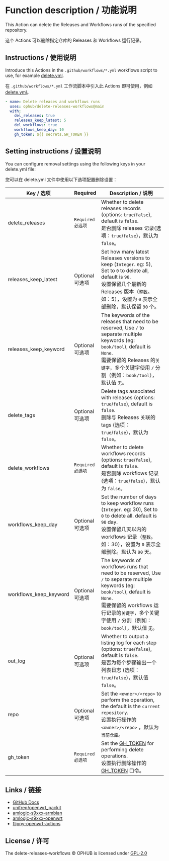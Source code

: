 # Function description / 功能说明

This Action can delete the Releases and Workflows runs of the specified repository.

这个 Actions 可以删除指定仓库的 Releases 和 Workflows 运行记录。

## Instructions / 使用说明

Introduce this Actions in the `.github/workflows/*.yml` workflows script to use, for example [delete.yml](https://github.com/ophub/amlogic-s9xxx-armbian/blob/main/.github/workflows/delete-older-releases-workflows.yml).

在 `.github/workflows/*.yml` 工作流脚本中引入此 Actions 即可使用，例如 [delete.yml](https://github.com/ophub/amlogic-s9xxx-armbian/blob/main/.github/workflows/delete-older-releases-workflows.yml)。

```yaml
- name: Delete releases and workflows runs
  uses: ophub/delete-releases-workflows@main
  with:
    del_releases: true
    releases_keep_latest: 5
    del_workflows: true
    workflows_keep_day: 10
    gh_token: ${{ secrets.GH_TOKEN }}
```

## Setting instructions / 设置说明

You can configure removal settings using the following keys in your delete.yml file:

您可以在 delete.yml 文件中使用以下选项配置删除设置：

| Key / 选项               | Required   | Description / 说明                       |
| ----------------------- | ---------- | ---------------------------------------- |
| delete_releases         | `Required`<br />`必选项` | Whether to delete releases records (options: `true`/`false`), default is `false`. <br />是否删除 releases 记录(选项：`true`/`false`)，默认为 `false`。 |
| releases_keep_latest    | Optional<br />可选项 | Set how many latest Releases versions to keep (`Integer`. eg: 5), Set to `0` to delete all, default is `90`. <br />设置保留几个最新的 Releases 版本（`整数`。如：5），设置为 `0` 表示全部删除，默认保留 `90` 个。 |
| releases_keep_keyword   | Optional<br />可选项   | The keywords of the releases that need to be reserved, Use `/` to separate multiple keywords (eg: `book/tool`), default is `None`. <br />需要保留的 Releases 的`关键字`，多个关键字使用 `/` 分割（例如：`book/tool`），默认值 `无`。 |
| delete_tags             | Optional<br />可选项   | Delete tags associated with releases (options: `true`/`false`), default is `false`. <br />删除与 Releases 关联的 tags (选项：`true`/`false`)，默认为 `false。` |
| delete_workflows        | `Required`<br />`必选项` | Whether to delete workflows records (options: `true`/`false`), default is `false`. <br />是否删除 workflows 记录(选项：`true`/`false`)，默认为 `false`。 |
| workflows_keep_day      | Optional<br />可选项 | Set the number of days to keep workflow runs (`Integer`. eg: 30), Set to `0` to delete all. default is `90` day. <br />设置保留几天以内的 workflows 记录（`整数`。如：30），设置为 `0` 表示全部删除。默认为 `90` 天。 |
| workflows_keep_keyword  | Optional<br />可选项   | The keywords of workflows runs that need to be reserved, Use `/` to separate multiple keywords (eg: `book/tool`), default is `None`. <br />需要保留的 workflows 运行记录的`关键字`，多个关键字使用 `/` 分割（例如：`book/tool`），默认值 `无`。 |
| out_log                 | Optional<br />可选项   | Whether to output a listing log for each step (options: `true`/`false`), default is `false`. <br />是否为每个步骤输出一个列表日志 (选项：`true`/`false`)，默认值 `false`。 |
| repo                    | Optional<br />可选项   | Set the `<owner>/<repo>` to perform the operation, the default is the `current repository`. <br />设置执行操作的 `<owner>/<repo>` ，默认为`当前仓库`。 |
| gh_token                | `Required`<br />`必选项` | Set the [GH_TOKEN](https://github.com/ophub/amlogic-s9xxx-armbian/tree/main/build-armbian/documents#2-set-the-privacy-variable-github_token) for performing delete operations. <br />设置执行删除操作的 [GH_TOKEN](https://github.com/ophub/amlogic-s9xxx-armbian/tree/main/build-armbian/documents#2-set-the-privacy-variable-github_token) 口令。 |

## Links / 链接

- [GitHub Docs](https://docs.github.com/en/rest/releases/releases?list-releases)
- [unifreq/openwrt_packit](https://github.com/unifreq/openwrt_packit)
- [amlogic-s9xxx-armbian](https://github.com/ophub/amlogic-s9xxx-armbian)
- [amlogic-s9xxx-openwrt](https://github.com/ophub/amlogic-s9xxx-openwrt)
- [flippy-openwrt-actions](https://github.com/ophub/flippy-openwrt-actions)

## License / 许可

The delete-releases-workflows © OPHUB is licensed under [GPL-2.0](https://github.com/ophub/delete-releases-workflows/blob/main/LICENSE)

